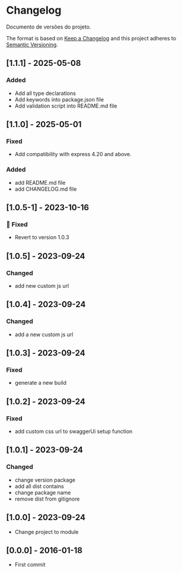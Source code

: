 # Changelog

Documento de versões do projeto.

The format is based on [Keep a Changelog](http://keepachangelog.com/en/1.0.0/)
and this project adheres to [Semantic Versioning](http://semver.org/spec/v2.0.0.html).

<!--
## [UNRELEASED]
### Added
### Changed
### Deprecated
### Removed
### Fixed
### Security
### Dev
-->

## [1.1.1] - 2025-05-08

### Added

- Add all type declarations
- Add keywords into package.json file
- Add validation script into README.md file

## [1.1.0] - 2025-05-01

### Fixed

- Add compatibility with express 4.20 and above.

### Added

- add README.md file
- add CHANGELOG.md file

## [1.0.5-1] - 2023-10-16

### 🐛 Fixed

- Revert to version 1.0.3

## [1.0.5] - 2023-09-24

### Changed

- add new custom js url

## [1.0.4] - 2023-09-24

### Changed

- add a new custom js url

## [1.0.3] - 2023-09-24

### Fixed

- generate a new build

## [1.0.2] - 2023-09-24

### Fixed

- add custom css url to swaggerUi setup function

## [1.0.1] - 2023-09-24

### Changed

- change version package
- add all dist contains
- change package name
- remove dist from gitignore

## [1.0.0] - 2023-09-24

- Change project to module

## [0.0.0] - 2016-01-18

- First commit
